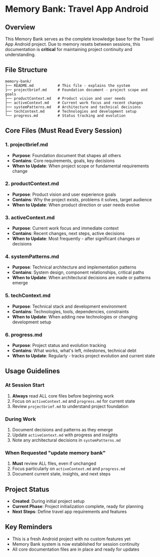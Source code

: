 # Memory Bank: Travel App Android

## Overview
This Memory Bank serves as the complete knowledge base for the Travel App Android project. Due to memory resets between sessions, this documentation is **critical** for maintaining project continuity and understanding.

## File Structure
```
memory-bank/
├── README.md           # This file - explains the system
├── projectbrief.md     # Foundation document - project scope and goals
├── productContext.md   # Product vision and user needs
├── activeContext.md    # Current work focus and recent changes
├── systemPatterns.md   # Architecture and technical decisions
├── techContext.md      # Technologies and development setup
└── progress.md         # Status tracking and evolution
```

## Core Files (Must Read Every Session)

### 1. projectbrief.md
- **Purpose**: Foundation document that shapes all others
- **Contains**: Core requirements, goals, key decisions
- **When to Update**: When project scope or fundamental requirements change

### 2. productContext.md
- **Purpose**: Product vision and user experience goals
- **Contains**: Why the project exists, problems it solves, target audience
- **When to Update**: When product direction or user needs evolve

### 3. activeContext.md
- **Purpose**: Current work focus and immediate context
- **Contains**: Recent changes, next steps, active decisions
- **When to Update**: Most frequently - after significant changes or decisions

### 4. systemPatterns.md
- **Purpose**: Technical architecture and implementation patterns
- **Contains**: System design, component relationships, critical paths
- **When to Update**: When architectural decisions are made or patterns emerge

### 5. techContext.md
- **Purpose**: Technical stack and development environment
- **Contains**: Technologies, tools, dependencies, constraints
- **When to Update**: When adding new technologies or changing development setup

### 6. progress.md
- **Purpose**: Project status and evolution tracking
- **Contains**: What works, what's left, milestones, technical debt
- **When to Update**: Regularly - tracks project evolution and current state

## Usage Guidelines

### At Session Start
1. **Always** read ALL core files before beginning work
2. Focus on `activeContext.md` and `progress.md` for current state
3. Review `projectbrief.md` to understand project foundation

### During Work
1. Document decisions and patterns as they emerge
2. Update `activeContext.md` with progress and insights
3. Note any architectural decisions in `systemPatterns.md`

### When Requested "update memory bank"
1. **Must** review ALL files, even if unchanged
2. Focus particularly on `activeContext.md` and `progress.md`
3. Document current state, insights, and next steps

## Project Status
- **Created**: During initial project setup
- **Current Phase**: Project initialization complete, ready for planning
- **Next Steps**: Define travel app requirements and features

## Key Reminders
- This is a fresh Android project with no custom features yet
- Memory Bank system is now established for session continuity
- All core documentation files are in place and ready for updates 